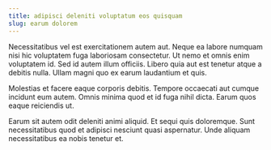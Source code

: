 ```yaml
---
title: adipisci deleniti voluptatum eos quisquam
slug: earum dolorem
---
```


Necessitatibus vel est exercitationem autem aut. Neque ea labore numquam nisi hic voluptatem fuga laboriosam consectetur. Ut nemo et omnis enim voluptatem id. Sed id autem illum officiis. Libero quia aut est tenetur atque a debitis nulla. Ullam magni quo ex earum laudantium et quis.

Molestias et facere eaque corporis debitis. Tempore occaecati aut cumque incidunt eum autem. Omnis minima quod et id fuga nihil dicta. Earum quos eaque reiciendis ut.

Earum sit autem odit deleniti animi aliquid. Et sequi quis doloremque. Sunt necessitatibus quod et adipisci nesciunt quasi aspernatur. Unde aliquam necessitatibus ea nobis tenetur et.
